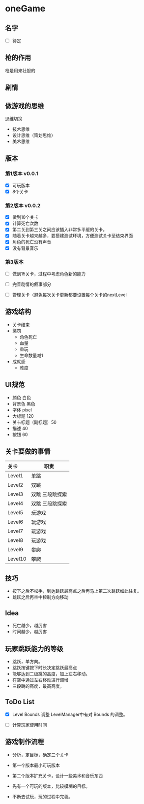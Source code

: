 # oneGame



## 名字

- [ ] 待定

## 枪的作用

枪是用来壮胆的



## 剧情





## 做游戏的思维

思维切换

* 技术思维
* 设计思维（策划思维）
* 美术思维



## 版本

### 第1版本 v0.0.1

- [x] 可玩版本
- [x] 8个关卡

### 第2版本 v0.0.2

- [x] 做到10个关卡
- [x] 计算死亡次数
- [x] 第二关到第三关之间应该插入非常多平缓的关卡。
- [x] 随着关卡越来越多，要搭建测试环境，方便测试关卡至结束界面
- [x] 角色的死亡没有声音
- [x] 没有背景音乐

### 第3版本

- [ ] 做到15关卡，过程中考虑角色新的能力
- [ ] 完善剧情的叙事部分
- [ ] 管理关卡（避免每次关卡更新都要设置每个关卡的nextLevel



## 游戏结构

* 关卡结束
* 惩罚
  * 角色死亡
  * 血量
  * 重玩
  * 生命数量减1
* 成就感
  * 难度



## UI规范

* 颜色 白色
* 背景色 黑色
* 字体 pixel
* 大标题 120
* 关卡标题（副标题）50
* 描述 40
* 按钮 60



## 关卡要做的事情

| 关卡    | 职责            |
| :------ | --------------- |
| Level1  | 单跳            |
| Level2  | 双跳            |
| Level3  | 双跳 三段跳探索 |
| Level4  | 双跳 三段跳探索 |
| Level5  | 玩游戏          |
| Level6  | 玩游戏          |
| Level7  | 玩游戏          |
| Level8  | 玩游戏          |
| Level9  | 攀爬            |
| Level10 | 攀爬            |



## 技巧

* 按下之后不松手，到达跳跃最高点之后再马上第二次跳跃如此往复。
* 跳跃之后再空中控制方向移动



## Idea

* 死亡越少，越厉害
* 时间越少，越厉害



## 玩家跳跃能力的等级

* 跳跃，单方向。
* 跳跃按键按下时长决定跳跃最高点
* 能够达到二级跳的高度，加上左右移动。
* 在空中通过左右移动进行调增
* 三段跳的高度，最高高度。



## ToDo List

- [x] Level Bounds 调整 LevelManager中有对 Bounds 的调整。
- [ ] 计算玩家使用时间



## 游戏制作流程

* 分析，定目标，确定三个关卡
* 第一个版本最小可玩版本
* 第二个版本扩充关卡，设计一些美术和音乐东西

* 先有一个可玩的版本，比较模糊的目标。
* 不断去试玩，玩的过程中完善。